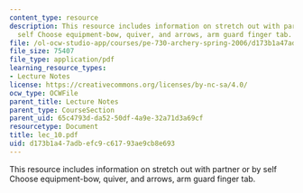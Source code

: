 ```yaml
---
content_type: resource
description: This resource includes information on stretch out with partner or by
  self Choose equipment-bow, quiver, and arrows, arm guard finger tab.
file: /ol-ocw-studio-app/courses/pe-730-archery-spring-2006/d173b1a47adbefc9c61793ae9cb8e693_lec_10.pdf
file_size: 75407
file_type: application/pdf
learning_resource_types:
- Lecture Notes
license: https://creativecommons.org/licenses/by-nc-sa/4.0/
ocw_type: OCWFile
parent_title: Lecture Notes
parent_type: CourseSection
parent_uid: 65c4793d-da52-50df-4a9e-32a71d3a69cf
resourcetype: Document
title: lec_10.pdf
uid: d173b1a4-7adb-efc9-c617-93ae9cb8e693
---
```

This resource includes information on stretch out with partner or by self Choose equipment-bow, quiver, and arrows, arm guard finger tab.